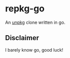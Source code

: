 # repkg-go

An [unpkg](https://unpkg.com/) clone written in go.

## Disclaimer

I barely know go, good luck!
